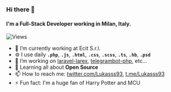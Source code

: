 ### Hi there 👋

#### I'm a Full-Stack Developer working in Milan, Italy.

![Views](https://hitcounter.pythonanywhere.com/count/tag.svg?url=https%3A%2F%2Fgithub.com%2FLukasss93)

- 🏢 I’m currently working at Ecit S.r.l.
- ⚙ I use daily **`.php`**, **`.js`**, **`.html`**, **`.css`**, **`.scss`**, **`.ts`**, **`.hb`**, **`.psd`**
- 🔨 I’m working on [laravel-larex](https://github.com/Lukasss93/laravel-larex), [telegrambot-php](https://github.com/Lukasss93/telegrambot-php), etc...
- 🌱 Learning all about **Open Source**
- 📫 How to reach me: [twitter.com/Lukasss93](https://twitter.com/Lukasss93), [t.me/Lukasss93](https://t.me/Lukasss93)
- ⚡ Fun fact: I'm a huge fan of Harry Potter and MCU
